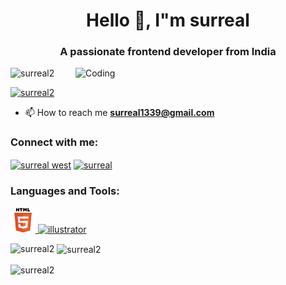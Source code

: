 <h1 align="center">Hello 👋, I"m surreal</h1>
<h3 align="center">A passionate frontend developer from India</h3>

<img align="right" alt="Coding" width="400" src="https://media2.giphy.com/media/LaVp0AyqR5bGsC5Cbm/200w.gif?cid=6c09b952ufu98kinh6cu56256iv6hux1avwaem6i8osg0kzt&ep=v1_gifs_search&rid=200w.gif&ct=g">

<p align="left"> <img src="https://komarev.com/ghpvc/?username=surreal2&label=Profile%20views&color=0e75b6&style=flat" alt="surreal2" /> </p>

<p align="left"> <a href="https://github.com/ryo-ma/github-profile-trophy"><img src="https://github-profile-trophy.vercel.app/?username=surreal2" alt="surreal2" /></a> </p>

- 📫 How to reach me **surreal1339@gmail.com**

<h3 align="left">Connect with me:</h3>
<p align="left">
<a href="https://fb.com/surreal west" target="blank"><img align="center" src="https://raw.githubusercontent.com/rahuldkjain/github-profile-readme-generator/master/src/images/icons/Social/facebook.svg" alt="surreal west" height="30" width="40" /></a>
<a href="https://www.youtube.com/c/surreal" target="blank"><img align="center" src="https://raw.githubusercontent.com/rahuldkjain/github-profile-readme-generator/master/src/images/icons/Social/youtube.svg" alt="surreal" height="30" width="40" /></a>
</p>

<h3 align="left">Languages and Tools:</h3>
<p align="left"> <a href="https://www.w3.org/html/" target="_blank" rel="noreferrer"> <img src="https://raw.githubusercontent.com/devicons/devicon/master/icons/html5/html5-original-wordmark.svg" alt="html5" width="40" height="40"/> </a> <a href="https://www.adobe.com/in/products/illustrator.html" target="_blank" rel="noreferrer"> <img src="https://www.vectorlogo.zone/logos/adobe_illustrator/adobe_illustrator-icon.svg" alt="illustrator" width="40" height="40"/> </a> </p>

<p><img align="left" src="https://github-readme-stats.vercel.app/api/top-langs?username=surreal2&show_icons=true&locale=en&layout=compact" alt="surreal2" /></p>

<p>&nbsp;<img align="center" src="https://github-readme-stats.vercel.app/api?username=surreal2&show_icons=true&locale=en" alt="surreal2" /></p>

<p><img align="center" src="https://github-readme-streak-stats.herokuapp.com/?user=surreal2&" alt="surreal2" /></p>
